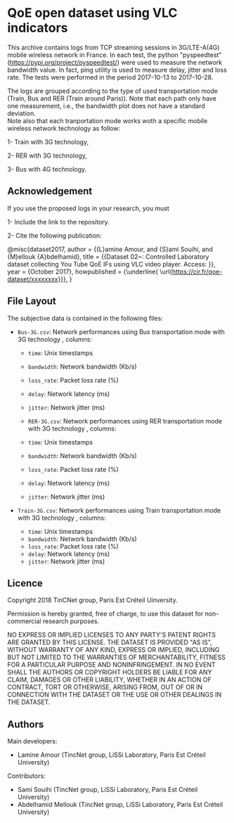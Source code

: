# QoE open dataset using VLC indicators


This archive contains logs from TCP streaming sessions in  3G/LTE-A(4G) mobile wireless network in France. 
In each test, the python "pyspeedtest" (https://pypi.org/project/pyspeedtest/) were used to measure the 
network bandwidth value. In fact, ping utility is used to  measure delay, jitter and loss rate.
The tests were performed in the period 2017-10-13 to 2017-10-28. 
   
   
The logs are grouped according to the type of used transportation mode (Train, Bus and RER (Train around Paris)). 
Note that each path only have one measurement, i.e., the bandwidth plot does not have a standard deviation.  
Note also that each tranportation mode works woth a specific mobile wireless network technology as follow:
  
   1- Train with 3G technology,
   
   2- RER with 3G technology,
   
   3- Bus with 4G technology.
   
   
 
## Acknowledgement

If you use the proposed logs in your research, you must
   
   1- Include the link to the repository.
   
   2- Cite the following publication:
   
   
@misc{dataset2017,
author = {{L}amine Amour, and {S}ami Souihi, and {M}ellouk {A}bdelhamid},
title = {{Dataset 02~: Controlled Laboratory dataset collecting You Tube QoE IFs using VLC video player. Access: }},
year = {October 2017}, 
howpublished = {\underline{ \url{https://cir.fr/qoe-dataset/xxxxxxxx}}},
}

 ## File Layout
    
The subjective data is contained in the following files:
    
  - `Bus-3G.csv`: Network performances using Bus transportation mode with 3G technology , columns:
     - `time`: Unix timestamps 
     - `bandwidth`:	Network bandwidth (Kb/s)
     - `loss_rate`:	Packet loss rate (%)
     - `delay`:	Network latency (ms)
     - `jitter`: Network jitter (ms)
      
    - `RER-3G.csv`: Network performances using RER transportation mode with 3G technology , columns:
     - `time`: Unix timestamps 
     - `bandwidth`:	Network bandwidth (Kb/s)
     - `loss_rate`:	Packet loss rate (%)
     - `delay`:	Network latency (ms)
     - `jitter`: Network jitter (ms)
     
  - `Train-3G.csv`: Network performances using Train transportation mode with 3G technology , columns:
     - `time`: Unix timestamps 
     - `bandwidth`:	Network bandwidth (Kb/s)
     - `loss_rate`:	Packet loss rate (%)
     - `delay`:	Network latency (ms)
     - `jitter`: Network jitter (ms)
    

 ## Licence
     
Copyright 2018 TinCNet group, Paris Est Créteil Uinversity.

Permission is hereby granted, free of charge, to use this dataset for non-commercial research purposes.

NO EXPRESS OR IMPLIED LICENSES TO ANY PARTY'S PATENT RIGHTS ARE GRANTED BY THIS LICENSE. THE DATASET IS PROVIDED "AS IS", WITHOUT WARRANTY OF ANY KIND, EXPRESS OR IMPLIED, INCLUDING BUT NOT LIMITED TO THE WARRANTIES OF MERCHANTABILITY, FITNESS FOR A PARTICULAR PURPOSE AND NONINFRINGEMENT. IN NO EVENT SHALL THE AUTHORS OR COPYRIGHT HOLDERS BE LIABLE FOR ANY CLAIM, DAMAGES OR OTHER LIABILITY, WHETHER IN AN ACTION OF CONTRACT, TORT OR OTHERWISE, ARISING FROM, OUT OF OR IN CONNECTION WITH THE DATASET OR THE USE OR OTHER DEALINGS IN THE DATASET.
    
## Authors

Main developers:
- Lamine Amour (TincNet group, LiSSi Laboratory, Paris Est Créteil University) 

Contributors:
- Sami Souihi (TincNet group, LiSSi Laboratory, Paris Est Créteil University)
- Abdelhamid Mellouk (TincNet group, LiSSi Laboratory, Paris Est Créteil University)
    
